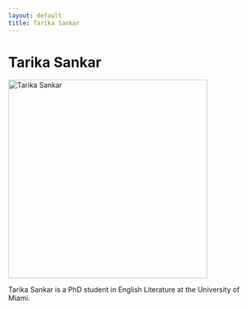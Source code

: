 ```yaml
---
layout: default
title: Tarika Sankar
---
```

<div class="blurb">
	<h1>Tarika Sankar</h1>
	<img src="Professional headshot.jpg" alt="Tarika Sankar" style="width:400px;height:400px;">
	<p>Tarika Sankar is a PhD student in English Literature at the University of Miami.</p>
</div><!-- /.blurb -->
